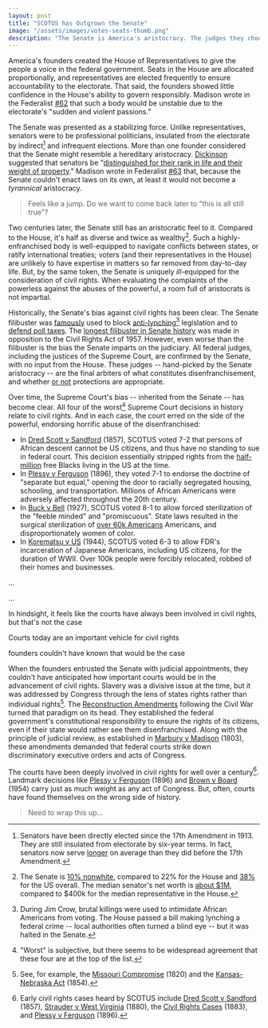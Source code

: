 ```yaml
---
layout: post
title: "SCOTUS has Outgrown the Senate"
image: "/assets/images/votes-seats-thumb.png"
description: "The Senate is America's aristocracy. The judges they choose will always undervalue civil rights."
---
```


America's founders created the House of Representatives to give the people a voice in the federal government. Seats in the House are allocated proportionally, and representatives are elected frequently to ensure accountability to the electorate. That said, the founders showed little confidence in the House's ability to govern responsibly. Madison wrote in the Federalist [#62](http://www.constitution.org/fed/federa62.htm) that such a body would be unstable due to the electorate's "sudden and violent passions."

The Senate was presented as a stabilizing force. Unlike representatives, senators were to be professional politicians, insulated from the electorate by indirect[^1] and infrequent elections. More than one founder considered that the Senate might resemble a hereditary aristocracy. [Dickinson](https://en.wikipedia.org/wiki/John_Dickinson) suggested that senators be "[distinguished for their rank in life and their weight of property](https://en.wikipedia.org/wiki/History_of_the_United_States_Senate#cite_note-3)." Madison wrote in Federalist [#63](http://www.constitution.org/fed/federa63.htm) that, because the Senate couldn't enact laws on its own, at least it would not become a *tyrannical* aristocracy.

[^1]: Senators have been directly elected since the 17th Amendment in 1913. They are still insulated from electorate by six-year terms. In fact, senators now serve [longer](https://www.ifweassume.com/2015/01/how-long-do-senators-actually-serve.html) on average than they did before the 17th Amendment.


> Feels like a jump. Do we want to come back later to "this is all still true"?


Two centuries later, the Senate still has an aristocratic feel to it. Compared to the House, it's half as diverse and twice as wealthy[^2]. Such a highly-enfranchised body is well-equipped to navigate conflicts between states, or ratify international treaties; voters (and their representatives in the House) are unlikely to have expertise in matters so far removed from day-to-day life. But, by the same token, the Senate is uniquely *ill*-equipped for the consideration of civil rights. When evaluating the complaints of the powerless against the abuses of the powerful, a room full of aristocrats is not impartial.

[^2]: The Senate is [10% nonwhite](http://www.pewresearch.org/fact-tank/2017/01/24/115th-congress-sets-new-high-for-racial-ethnic-diversity/), compared to 22% for the House and [38%](https://en.wikipedia.org/wiki/Demography_of_the_United_States) for the US overall. The median senator's net worth is [about $1M](https://www.rollcall.com/news/hawkings/congress-richer-ever-mostly-top), compared to $400k for the median representative in the House.

Historically, the Senate's bias against civil rights has been clear. The Senate filibuster was [famously](https://www.senate.gov/artandhistory/history/common/briefing/Filibuster_Cloture.htm) used to block [anti-lynching](https://en.wikipedia.org/wiki/Dyer_Anti-Lynching_Bill)[^3] legislation and to [defend poll taxes](https://en.wikipedia.org/wiki/Twenty-fourth_Amendment_to_the_United_States_Constitution). The [longest filibuster in Senate history](https://en.wikipedia.org/wiki/Strom_Thurmond) was made in opposition to the Civil Rights Act of 1957. However, even worse than the filibuster is the bias the Senate imparts on the judiciary. All federal judges, including the justices of the Supreme Court, are confirmed by the Senate, with no input from the House. These judges -- hand-picked by the Senate aristocracy -- are the final arbiters of what constitutes disenfranchisement, and whether [or not](https://en.wikipedia.org/wiki/Shelby_County_v._Holder) protections are appropriate.

[^3]: During Jim Crow, brutal killings were used to intimidate African Americans from voting. The House passed a bill making lynching a federal crime -- local authorities often turned a blind eye -- but it was halted in the Senate. 

Over time, the Supreme Court's bias -- inherited from the Senate -- has become clear. All four of the worst[^4] Supreme Court decisions in history relate to civil rights. And in each case, the court erred on the side of the powerful, endorsing horrific abuse of the disenfranchised:

[^4]: "Worst" is subjective, but there seems to be widespread agreement that these four are at the top of the list.

- In [Dred Scott v Sandford](https://en.wikipedia.org/wiki/Dred_Scott_v._Sandford) (1857), SCOTUS voted 7-2 that persons of African descent cannot be US citizens, and thus have no standing to sue in federal court. This decision essentially stripped rights from the [half-million](https://www.encyclopedia.com/history/encyclopedias-almanacs-transcripts-and-maps/free-blacks-1619-1860) free Blacks living in the US at the time.
- In [Plessy v Ferguson](https://en.wikipedia.org/wiki/Plessy_v._Ferguson) (1896), they voted 7-1 to endorse the doctrine of "separate but equal," opening the door to racially segregated housing, schooling, and transportation. Millions of African Americans were adversely affected throughout the 20th century.
- In [Buck v Bell](https://en.wikipedia.org/wiki/Buck_v._Bell) (1927), SCOTUS voted 8-1 to allow forced sterilization of the "feeble minded" and "promiscuous". State laws resulted in the surgical sterilization of [over 60k Americans](https://www.cato.org/publications/commentary/united-states-once-sterilized-tens-thousands-heres-how-supreme-court-allowed) Americans, and disproportionately women of color.
- In [Korematsu v US](https://en.wikipedia.org/wiki/Korematsu_v._United_States) (1944), SCOTUS voted 6-3 to allow FDR's incarceration of Japanese Americans, including US citizens, for the duration of WWII. Over 100k people were forcibly relocated, robbed of their homes and businesses.

...

...

In hindsight, it feels like the courts have always been involved in civil rights, but that's not the case




Courts today are an important vehicle for civil rights

founders couldn't have known that would be the case









When the founders entrusted the Senate with judicial appointments, they couldn't have anticipated how important courts would be in the advancement of civil rights. Slavery was a divisive issue at the time, but it was addressed by Congress through the lens of states rights rather than individual rights[^5]. The [Reconstruction Amendments](https://en.wikipedia.org/wiki/Reconstruction_Amendments) following the Civil War turned that paradigm on its head. They established the federal government's constitutional responsibility to ensure the rights of its citizens, even if their state would rather see them disenfranchised. Along with the principle of judicial review, as established in [Marbury v Madison](https://en.wikipedia.org/wiki/Marbury_v._Madison) (1803), these amendments demanded that federal courts strike down discriminatory executive orders and acts of Congress.




[^5]: See, for example, the [Missouri Compromise](https://en.wikipedia.org/wiki/Missouri_Compromise) (1820) and the [Kansas-Nebraska Act](https://en.wikipedia.org/wiki/Kansas–Nebraska_Act) (1854).

The courts have been deeply involved in civil rights for well over a century[^6]. Landmark decisions like [Plessy v Ferguson](https://en.wikipedia.org/wiki/Plessy_v._Ferguson) (1896) and [Brown v Board](https://en.wikipedia.org/wiki/Brown_v._Board_of_Education) (1954) carry just as much weight as any act of Congress. But, often, courts have found themselves on the wrong side of history. 




[^6]: Early civil rights cases heard by SCOTUS include [Dred Scott v Sandford](https://en.wikipedia.org/wiki/Dred_Scott_v._Sandford) (1857), [Strauder v West Virginia](https://en.wikipedia.org/wiki/Strauder_v._West_Virginia) (1880), the [Civil Rights Cases](https://en.wikipedia.org/wiki/Civil_Rights_Cases) (1883), and [Plessy v Ferguson](https://en.wikipedia.org/wiki/Plessy_v._Ferguson) (1896).


> Need to wrap this up...
